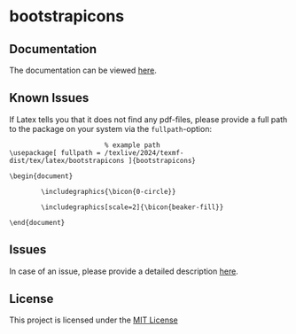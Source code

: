 # bootstrapicons

## Documentation

The documentation can be viewed [here](https://github.com/BenSt099/bootstrapicons/blob/main/bootstrapicons/doc/bootstrapicons-full-documentation.pdf).

## Known Issues

If Latex tells you that it does not find any pdf-files, please provide a full path to the package on your system via the `fullpath`-option:

```
                        % example path
\usepackage[ fullpath = /texlive/2024/texmf-dist/tex/latex/bootstrapicons ]{bootstrapicons}

\begin{document}

        \includegraphics{\bicon{0-circle}}

        \includegraphics[scale=2]{\bicon{beaker-fill}}

\end{document}
```

## Issues

In case of an issue, please provide a detailed description [here](https://github.com/BenSt099/bootstrapicons/issues).

## License

This project is licensed under the [MIT License](https://www.ctan.org/license/mit)